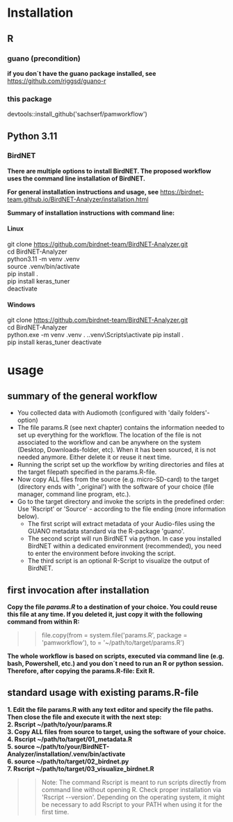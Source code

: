 # Installation

## R 
### guano (precondition)

**if you don´t have the guano package installed, see**   https://github.com/riggsd/guano-r

### this package

devtools::install_github('sachserf/pamworkflow')

## Python 3.11
### BirdNET

**There are multiple options to install BirdNET. The proposed workflow uses the command line installation of BirdNET.**

**For general installation instructions and usage, see**   https://birdnet-team.github.io/BirdNET-Analyzer/installation.html

**Summary of installation instructions with command line:**  

#### Linux

git clone https://github.com/birdnet-team/BirdNET-Analyzer.git  
cd BirdNET-Analyzer  
python3.11 -m venv .venv  
source .venv/bin/activate  
pip install .  
pip install keras_tuner  
deactivate  

#### Windows

git clone https://github.com/birdnet-team/BirdNET-Analyzer.git  
cd BirdNET-Analyzer  
python.exe -m venv .venv
. .\.venv\Scripts\activate
pip install .  
pip install keras_tuner
deactivate

# usage

## summary of the general workflow

- You collected data with Audiomoth (configured with 'daily folders'-option)
- The file params.R (see next chapter) contains the information needed to set up everything for the workflow. The location of the file is not associated to the workflow and can be anywhere on the system (Desktop, Downloads-folder, etc). When it has been sourced, it is not needed anymore. Either delete it or reuse it next time.
- Running the script set up the workflow by writing directories and files at the target filepath specified in the params.R-file. 
- Now copy ALL files from the source (e.g. micro-SD-card) to the target (directory ends with '_original') with the software of your choice (file manager, command line program, etc.). 
- Go to the target directory and invoke the scripts in the predefined order: Use 'Rscript' or 'Source' - according to the file ending (more information below).
    - The first script will extract metadata of your Audio-files using the GUANO metadata standard via the R-package 'guano'.
    - The second script will run BirdNET via python. In case you installed BirdNET within a dedicated environment (recommended), you need to enter the environment before invoking the script.
    - The third script is an optional R-Script to visualize the output of BirdNET.

## first invocation after installation

**Copy the file *params.R* to a destination of your choice. You could reuse this file at any time. If you deleted it, just copy it with the following command from within R:**  

>> file.copy(from = system.file('params.R', package = 'pamworkflow'), to = '~/path/to/target/params.R')

**The whole workflow is based on scripts, executed via command line (e.g. bash, Powershell, etc.) and you don´t need to run an R or python session. Therefore, after copying the params.R-file: Exit R.**

## standard usage with existing params.R-file

**1. Edit the file params.R with any text editor and specify the file paths. Then close the file and execute it with the next step:**   
**2. Rscript ~/path/to/your/params.R**  
**3. Copy ALL files from source to target, using the software of your choice.**  
**4. Rscript ~/path/to/target/01_metadata.R**  
**5. source ~/path/to/your/BirdNET-Analyzer/installation/.venv/bin/activate**  
**6. source ~/path/to/target/02_birdnet.py**  
**7. Rscript ~/path/to/target/03_visualize_birdnet.R**  

>> Note: The command Rscript is meant to run scripts directly from command line without opening R. Check proper installation via 'Rscript --version'. Depending on the operating system, it might be necessary to add Rscript to your PATH when using it for the first time.

